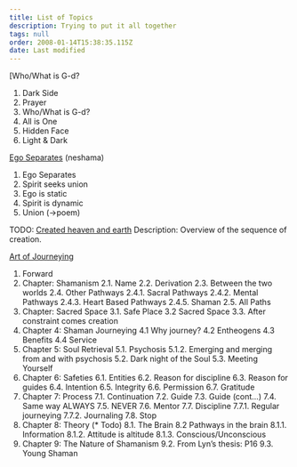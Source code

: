 ```yaml
---
title: List of Topics
description: Trying to put it all together
tags: null
order: 2008-01-14T15:38:35.115Z
date: Last modified
---
```


[Who/What is G-d?

1. Dark Side
2. Prayer
3. Who/What is G-d?
4. All is One
5. Hidden Face
6. Light \& Dark

[Ego Separates](site/posts/neshama/ego_separates/) (neshama)

1. Ego Separates
2. Spirit seeks union
3. Ego is static
4. Spirit is dynamic
5. Union (->poem)

TODO: [Created heaven and earth](site/posts/judaica/created.md)
Description: Overview of the sequence of creation.

[Art of Journeying](site/posts/story/art_of_journeying.md)

1. Forward
2. Chapter: Shamanism
   2.1. Name
   2.2. Derivation
   2.3. Between the two worlds
   2.4. Other Pathways
      2.4.1. Sacral Pathways
      2.4.2. Mental Pathways
      2.4.3. Heart Based Pathways
      2.4.5. Shaman
   2.5. All Paths
3. Chapter: Sacred Space
   3.1. Safe Place
   3.2 Sacred Space
   3.3. After constraint comes creation
4. Chapter 4: Shaman Journeying
   4.1 Why journey?
   4.2 Entheogens
   4.3 Benefits
   4.4 Service
5. Chapter 5: Soul Retrieval
   5.1. Psychosis
      5.1.2. Emerging and merging from and with psychosis
   5.2. Dark night of the Soul
   5.3. Meeting Yourself
6. Chapter 6: Safeties
   6.1. Entities
   6.2. Reason for discipline
   6.3. Reason for guides
   6.4. Intention
   6.5. Integrity
   6.6. Permission
   6.7. Gratitude
7. Chapter 7: Process
   7.1. Continuation
   7.2. Guide
   7.3. Guide (cont…)
   7.4. Same way ALWAYS
   7.5. NEVER
   7.6. Mentor
   7.7. Discipline
      7.7.1. Regular journeying
      7.7.2. Journaling
   7.8. Stop
8. Chapter 8: Theory (\* Todo)
   8.1. The Brain
   8.2 Pathways in the brain
      8.1.1. Information
      8.1.2. Attitude is altitude
      8.1.3. Conscious/Unconscious
9. Chapter 9: The Nature of Shamanism
   9.2. From Lyn’s thesis: P16
   9.3. Young Shaman
